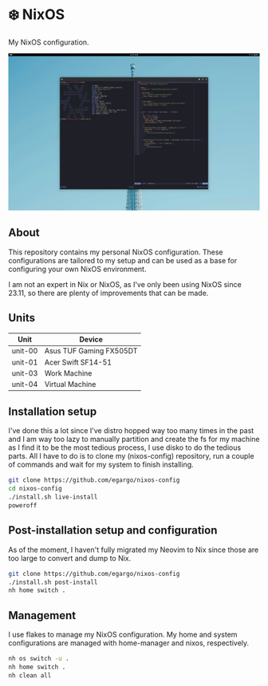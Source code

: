 # ❄️ NixOS

My NixOS configuration.

![preview](.github/images/preview.png)


## About

This repository contains my personal NixOS configuration. These configurations
are tailored to my setup and can be used as a base for configuring your own
NixOS environment.

I am not an expert in Nix or NixOS, as I've only been using NixOS since 23.11,
so there are plenty of improvements that can be made.


## Units

| Unit    | Device                  |
|---------|-------------------------|
| unit-00 | Asus TUF Gaming FX505DT |
| unit-01 | Acer Swift SF14-51      |
| unit-03 | Work Machine            |
| unit-04 | Virtual Machine         |


## Installation setup

I've done this a lot since I've distro hopped way too many times in the past
and I am way too lazy to manually partition and create the fs for my machine
as I find it to be the most tedious process, I use disko to do the tedious
parts. All I have to do is to clone my (nixos-config) repository, run a couple
of commands and wait for my system to finish installing.

```bash
git clone https://github.com/egargo/nixos-config
cd nixos-config
./install.sh live-install
poweroff
```


## Post-installation setup and configuration

As of the moment, I haven't fully migrated my Neovim to Nix since those
are too large to convert and dump to Nix.

```bash
git clone https://github.com/egargo/nixos-config
./install.sh post-install
nh home switch .
```


## Management

I use flakes to manage my NixOS configuration. My home and system
configurations are managed with home-manager and nixos, respectively.

```bash
nh os switch -u .
nh home switch .
nh clean all
```
